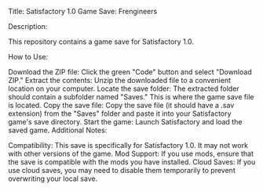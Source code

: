 Title: Satisfactory 1.0 Game Save: Frengineers

Description:

This repository contains a game save for Satisfactory 1.0.

How to Use:

Download the ZIP file: Click the green "Code" button and select "Download ZIP."
Extract the contents: Unzip the downloaded file to a convenient location on your computer.
Locate the save folder: The extracted folder should contain a subfolder named "Saves." This is where the game save file is located.
Copy the save file: Copy the save file (it should have a .sav extension) from the "Saves" folder and paste it into your Satisfactory game's save directory.
Start the game: Launch Satisfactory and load the saved game.
Additional Notes:

Compatibility: This save is specifically for Satisfactory 1.0. It may not work with other versions of the game.
Mod Support: If you use mods, ensure that the save is compatible with the mods you have installed.
Cloud Saves: If you use cloud saves, you may need to disable them temporarily to prevent overwriting your local save.
